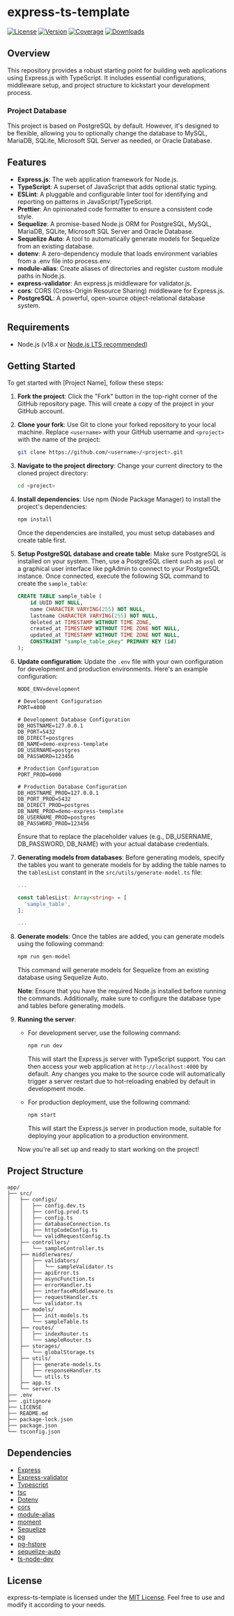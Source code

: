 # express-ts-template

[![License](https://img.shields.io/badge/license-MIT-blue.svg)](https://github.com/alexsaelao/express-ts-template/blob/main/LICENSE)
[![Version](https://img.shields.io/badge/version-v1.0.2-green.svg)](https://github.com/alexsaelao/express-ts-template.git)
[![Coverage](https://img.shields.io/badge/coverage-90%25-brightgreen.svg)](https://github.com/alexsaelao/express-ts-template.git)
[![Downloads](https://img.shields.io/npm/dm/express.svg)](https://github.com/expressjs/express.git)

## Overview

This repository provides a robust starting point for building web applications using Express.js with TypeScript. It includes essential configurations, middleware setup, and project structure to kickstart your development process.

### Project Database

This project is based on PostgreSQL by default. However, it's designed to be flexible, allowing you to optionally change the database to MySQL, MariaDB, SQLite, Microsoft SQL Server as needed, or Oracle Database.

## Features

- **Express.js**: The web application framework for Node.js.
- **TypeScript**: A superset of JavaScript that adds optional static typing.
- **ESLint**: A pluggable and configurable linter tool for identifying and reporting on patterns in JavaScript/TypeScript.
- **Prettier**: An opinionated code formatter to ensure a consistent code style.
- **Sequelize**: A promise-based Node.js ORM for PostgreSQL, MySQL, MariaDB, SQLite, Microsoft SQL Server and Oracle Database.
- **Sequelize Auto**: A tool to automatically generate models for Sequelize from an existing database.
- **dotenv**: A zero-dependency module that loads environment variables from a .env file into process.env.
- **module-alias**: Create aliases of directories and register custom module paths in Node.js.
- **express-validator**: An express.js middleware for validator.js.
- **cors**: CORS (Cross-Origin Resource Sharing) middleware for Express.js.
- **PostgreSQL**: A powerful, open-source object-relational database system.

## Requirements

- Node.js (v18.x or [Node.js LTS recommended](https://nodejs.org/en/download/))

## Getting Started

To get started with [Project Name], follow these steps:

1. **Fork the project**: Click the "Fork" button in the top-right corner of the GitHub repository page. This will create a copy of the project in your GitHub account.

2. **Clone your fork**: Use Git to clone your forked repository to your local machine. Replace `<username>` with your GitHub username and `<project>` with the name of the project:

    ```bash
    git clone https://github.com/<username>/<project>.git
    ```
3. **Navigate to the project directory**: Change your current directory to the cloned project directory:

    ```bash
    cd <project>
    ```

4. **Install dependencies**: Use npm (Node Package Manager) to install the project's dependencies:

    ```bash
    npm install
    ```
    Once the dependencies are installed, you must setup databases and create table first.

5. **Setup PostgreSQL database and create table**: Make sure PostgreSQL is installed on your system. Then, use a PostgreSQL client such as `psql` or a graphical user interface like pgAdmin to connect to your PostgreSQL instance. Once connected, execute the following SQL command to create the `sample_table`:

    ```sql
    CREATE TABLE sample_table (
        id UUID NOT NULL,
        name CHARACTER VARYING(255) NOT NULL,
        lastname CHARACTER VARYING(255) NOT NULL,
        deleted_at TIMESTAMP WITHOUT TIME ZONE,
        created_at TIMESTAMP WITHOUT TIME ZONE NOT NULL,
        updated_at TIMESTAMP WITHOUT TIME ZONE NOT NULL,
        CONSTRAINT "sample_table_pkey" PRIMARY KEY (id)
    );
    ```
6. **Update configuration**: Update the `.env` file with your own configuration for development and production environments. Here's an example configuration:

    ```plaintext
    NODE_ENV=development
    
    # Development Configuration
    PORT=4000
    
    # Development Database Configuration
    DB_HOSTNAME=127.0.0.1
    DB_PORT=5432
    DB_DIRECT=postgres
    DB_NAME=demo-express-template
    DB_USERNAME=postgres
    DB_PASSWORD=123456
    
    # Production Configuration
    PORT_PROD=6000
    
    # Production Database Configuration
    DB_HOSTNAME_PROD=127.0.0.1
    DB_PORT_PROD=5432
    DB_DIRECT_PROD=postgres
    DB_NAME_PROD=demo-express-template
    DB_USERNAME_PROD=postgres
    DB_PASSWORD_PROD=123456
    ```

    Ensure that to replace the placeholder values (e.g., DB_USERNAME, DB_PASSWORD, DB_NAME) with your actual database credentials.

7. **Generating models from databases**: Before generating models, specify the tables you want to generate models for by adding the table names to the `tablesList` constant in the `src/utils/generate-model.ts` file:

    ```typescript
    ...

    const tablesList: Array<string> = [
      'sample_table',
    ];

    ...
    ```

7. **Generate models**: Once the tables are added, you can generate models using the following command:

    ```bash
    npm run gen-model
    ```

    This command will generate models for Sequelize from an existing database using Sequelize Auto.

    **Note**: Ensure that you have the required Node.js installed before running the commands. Additionally, make sure to configure the database type and tables before generating models.

8. **Running the server**:
    - For development server, use the following command:
        ```bash
        npm run dev
        ```
        This will start the Express.js server with TypeScript support. You can then access your web application at `http://localhost:4000` by default. Any changes you make to the source code will automatically trigger a server restart due to hot-reloading enabled by default in development mode.
    
    - For production deployment, use the following command:
        ```bash
        npm start
        ```
        This will start the Express.js server in production mode, suitable for deploying your application to a production environment.

    Now you're all set up and ready to start working on the project!

## Project Structure

    app/
    ├── src/                    
    │   ├── configs/
    │   │   ├── config.dev.ts
    │   │   ├── config.prod.ts
    │   │   ├── config.ts
    │   │   ├── databaseConnection.ts
    │   │   ├── httpCodeConfig.ts
    │   │   └── validRequestConfig.ts                       
    │   ├── controllers/   
    │   │   └── sampleController.ts      
    │   ├── middlerwares/
    │   │   ├── validators/
    │   │   │   └── sampleValidator.ts
    │   │   ├── apiError.ts
    │   │   ├── asyncFunction.ts
    │   │   ├── errorHandler.ts
    │   │   ├── interfaceMiddleware.ts
    │   │   ├── requestHandler.ts
    │   │   └── validator.ts  
    │   ├── models/
    │   │   ├── init-models.ts
    │   │   └── sampleTable.ts 
    │   ├── routes/
    │   │   ├── indexRouter.ts
    │   │   └── sampleRouter.ts
    │   ├── storages/
    │   │   └── globalStorage.ts
    │   ├── utils/
    │   │   ├── generate-models.ts
    │   │   ├── responseHandler.ts
    │   │   └── utils.ts
    │   ├── app.ts
    │   └── server.ts              
    ├── .env
    ├── .gitignore
    ├── LICENSE
    ├── README.md
    ├── package-lock.json
    ├── package.json
    └── tsconfig.json

## Dependencies
- [Express](https://github.com/expressjs/express)
- [Express-validator](https://github.com/express-validator/express-validator)
- [Typescript](https://github.com/Microsoft/TypeScript)
- [tsc](https://github.com/basarat/tsc)
- [Dotenv](https://github.com/motdotla/dotenv)
- [cors](https://github.com/expressjs/cors)
- [module-alias](https://github.com/ilearnio/module-alias)
- [moment](https://github.com/moment/moment)
- [Sequelize](https://github.com/sequelize/sequelize)
- [pg](https://github.com/brianc/node-postgres)
- [pg-hstore](https://github.com/scarney81/pg-hstore)
- [sequelize-auto](https://github.com/sequelize/sequelize-auto)
- [ts-node-dev](https://github.com/wclr/ts-node-dev)

## License
express-ts-template is licensed under the [MIT License](https://github.com/iamlex01/express-ts-template/blob/main/LICENSE). Feel free to use and modify it according to your needs.